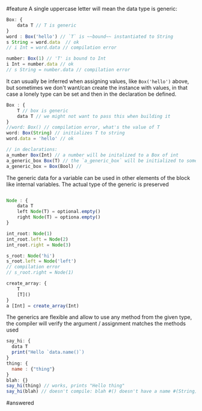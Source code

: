 #feature
A single uppercase letter will mean the data type is generic:

```js
Box: {
	data T // T is generic
}
word : Box('hello') // `T` is ~~bound~~ instantiated to String
s String = word.data  // ok
// i Int = word.data // compilation error

number: Box(1) // 'T' is bound to Int
i Int = number.data // ok 
// s String = number.data // compilation error 

```

It can usually be inferred when assigning values, like `Box('hello')` above, but sometimes 
we don't want/can create the instance with values, in that case a lonely type can be set and then in the declaration be defined. 


```js
Box : {
	T // box is generic 
	data T // we might not want to pass this when building it
}
//word: Box() // compilation error, what's the value of T
word: Box(String) // initializes T to string
word.data = 'hello' // ok

// in declarations: 
a_number Box(Int) // a number will be initalized to a Box of int
a_generic_box Box(T) // the `a_generic_box` will be initialized to something in the future
a_generic_box = Box(Bool) // 

````


The generic data for a variable can be used in other elements of the block like internal variables. 
The actual type of the generic is preserved
```js

Node : {
	data T
	left Node(T) = optional.empty()
	right Node(T) = optiona.empty()
}

int_root: Node(1)
int_root.left = Node(2)
int_root.right = Node(3)

s_root: Node('hi')
s_root.left = Node('left')
// compilation error
// s_root.right = Node(1) 
```

```js
create_array: { 
	T
	[T]()
}
a [Int] = create_array(Int) 
```

The generics are flexible and allow to use any method from the given type, the compiler will verify the argument / assignment matches the methods used 

```js
say_hi: {
  data T
  print("Hello `data.name()`)
}
thing: {
  name : {"thing"}
}
blah: {}
say_hi(thing) // works, prints "Hello thing"
say_hi(blah) // doesn't compile: blah #() doesn't have a name #(String) method
```




#answered  
